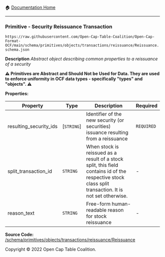 :house: [Documentation Home](../../../../../home/xudiera/code/README.md)

---

### Primitive - Security Reissuance Transaction

`https://raw.githubusercontent.com/Open-Cap-Table-Coalition/Open-Cap-Format-OCF/main/schema/primitives/objects/transactions/reissuance/Reissuance.schema.json`

**Description** _Abstract object describing common properties to a reissuance of a security_

**:warning: Primitives are Abstract and Should Not be Used for Data. They are used to enforce uniformity in OCF data types - specifically "types" and "objects". :warning:**

**Properties:**

| Property               | Type       | Description                                                                                                                                           | Required   |
| ---------------------- | ---------- | ----------------------------------------------------------------------------------------------------------------------------------------------------- | ---------- |
| resulting_security_ids | [`STRING`] | Identifier of the new security (or securities) issuance resulting from a reissuance                                                                   | `REQUIRED` |
| split_transaction_id   | `STRING`   | When stock is reissued as a result of a stock split, this field contains id of the respective stock class split transaction. It is not set otherwise. | -          |
| reason_text            | `STRING`   | Free-form human-readable reason for stock reissuance                                                                                                  | -          |

**Source Code:** [/schema/primitives/objects/transactions/reissuance/Reissuance](../../../../../../../../../../../schema/primitives/objects/transactions/reissuance/Reissuance.schema.json)

Copyright © 2022 Open Cap Table Coalition.
